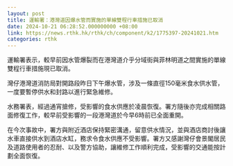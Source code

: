 ```yaml
---
layout: post
title: 運輸署：港灣道因爆水管而實施的單線雙程行車措施已取消
date: 2024-10-21 06:28:52.000000000 +08:00
link: https://news.rthk.hk/rthk/ch/component/k2/1775397-20241021.htm
categories: rthk
---
```


運輸署表示，較早前因水管爆裂而在港灣道介乎分域街與菲林明道之間實施的單線雙程行車措施現已取消。

灣仔港灣道消防局對開路段昨日下午爆水管，涉及一條直徑150毫米食水供水管，一度要暫停供水和封路以進行緊急維修。

水務署表，經過通宵搶修，受影響的食水供應於凌晨恢復。署方隨後亦完成相關路面修復工作，較早前受影響的一段港灣道於今早6時前已全面重開。

在今次事故中，署方與附近酒店保持緊密溝通，留意供水情況，並與酒店商討後讓水車直接供水到酒店水缸，務求令食水供應不受影響。署方又感謝灣仔會景閣居民及道路使用者的忍耐、以及警方協助，讓維修工作順利完成，受影響的交通能按計劃全面恢復。
